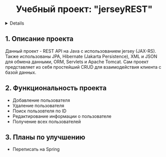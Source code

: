 <h1 align="center">Учебный проект: "jerseyREST"</h1>

<a name="summary">
  <details>
    <summary>Оглавление</summary>
    <ol>
      <li><a href="#project-description">Описание проекта</a></li>
      <li><a href="#project-functionality">Функциональность проекта</a></li>
      <li><a href="#project-enhancement">Планы по улучшению</a></li>
    </ol>
  </details>
</a>

<a name="project-description"><h2>1. Описание проекта</h2></a>
Данный проект - REST API на Java с использованием jersey (JAX-RS). Также использованы JPA, Hibernate (Jakarta Persistence), XML и JSON для обмена данными, ORM, Servlets и Apache Tomcat. Сам проект представляет из себя простейший CRUD для взаимодействия клиента с базой данных.

<a name="functionality"><h2>2. Функциональность проекта</h2></a>

- Добавление пользователя
- Удаление пользователя
- Поиск пользовтеля по ID
- Редактирование информации о пользователе
- Получение всех пользователей

<a name="enhancement"><h2>3. Планы по улучшению</h2></a>

- Переписать на Spring
